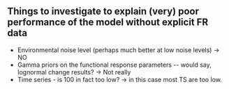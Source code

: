 ## Things to investigate to explain (very) poor performance of the model without explicit FR data

* Environmental noise level (perhaps much better at low noise levels) -> NO
* Gamma priors on the functional response parameters -- would say, lognormal change results? ->  Not really
* Time series - is 100 in fact too low? -> in this case most TS are too low. 


